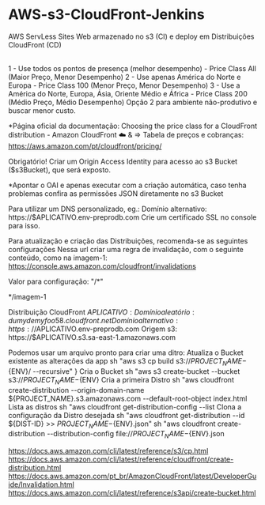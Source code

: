 # AWS-s3-CloudFront-Jenkins
 AWS ServLess Sites Web armazenado no s3 (CI) e deploy em Distribuições CloudFront (CD)

<br>
1 - Use todos os pontos de presença (melhor desempenho)  - Price Class All (Maior Preço, Menor Desempenho)
2 - Use apenas América do Norte e Europa - Price Class 100 (Menor Preço, Menor Desempenho)
3 - Use a América do Norte, Europa, Ásia, Oriente Médio e África - Price Class 200 (Médio Preço, Médio Desempenho)
Opção 2 para ambiente não-produtivo e buscar menor custo.

*Página oficial da documentação: Choosing the price class for a CloudFront distribution - Amazon CloudFront
:cloud:      &  => Tabela de preços e cobranças: https://aws.amazon.com/pt/cloudfront/pricing/


Obrigatório!
Criar um Origin Access Identity para acesso ao s3 Bucket ($s3Bucket), que será exposto.

*Apontar o OAI e apenas executar com a criação automática, caso tenha problemas confira as permissões JSON
diretamente no s3 Bucket

Para utilizar um DNS personalizado, eg.: Domínio alternativo:  https://$APLICATIVO.env-preprodb.com
Crie um certificado SSL no console para isso.

Para atualização e criação das Distribuições, recomenda-se as seguintes configurações
Nessa url criar uma regra de invalidação, com o seguinte conteúdo, como na imagem-1:
  https://console.aws.amazon.com/cloudfront/invalidations

Valor para configuração: "/*" 

*/imagem-1

Distribuição CloudFront $APLICATIVO:
Domínio aleatório:  dumydemyfoo58.cloudfront.net
Domínio alternativo:  https://$APLICATIVO.env-preprodb.com
Origem s3:  https://$APLICATIVO.s3.sa-east-1.amazonaws.com


Podemos usar um arquivo pronto para criar uma ditro:
Atualiza o Bucket existente as alterações da app
 sh "aws s3 cp build s3://${PROJECT_NAME}-${ENV}/ --recursive"                                }
 Cria o Bucket
     sh "aws s3 create-bucket --bucket s3://${PROJECT_NAME}-${ENV}
 Cria a primeira Distro
     sh "aws cloudfront create-distribution --origin-domain-name ${PROJECT_NAME}.s3.amazonaws.com --default-root-object index.html
 Lista as distros
     sh "aws cloudfront get-distribution-config --list
 Clona a configuração da Distro desejada
     sh "aws cloudfront get-distribution --id ${DIST-ID} >> ${PROJECT_NAME}-${ENV}.json"
     sh "aws cloudfront create-distribution --distribution-config file://${PROJECT_NAME}-${ENV}.json





https://docs.aws.amazon.com/cli/latest/reference/s3/cp.html
https://docs.aws.amazon.com/cli/latest/reference/cloudfront/create-distribution.html
https://docs.aws.amazon.com/pt_br/AmazonCloudFront/latest/DeveloperGuide/Invalidation.html
https://docs.aws.amazon.com/cli/latest/reference/s3api/create-bucket.html
